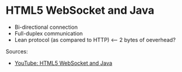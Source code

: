# HTML5 WebSocket and Java
* Bi-directional connection 
* Full-duplex communication
* Lean protocol (as compared to HTTP) <-- 2 bytes of oeverhead?

Sources:
* [YouTube: HTML5 WebSocket and Java](https://www.youtube.com/watch?v=8QBdUcFqRkU)
